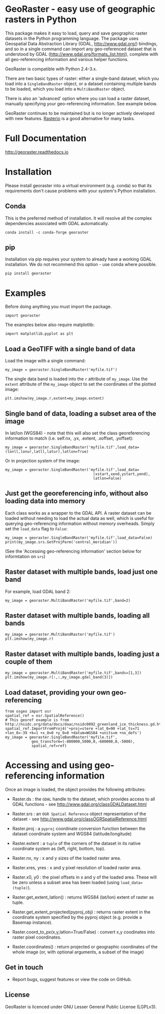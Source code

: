 # GeoRaster - easy use of geographic rasters in Python #

This package makes it easy to load, query and save geographic raster datasets in the Python programming language. The package uses Geospatial Data Abstraction Library (GDAL, http://www.gdal.org/) bindings, and so in a single command can import any geo-referenced dataset that is understood by GDAL (http://www.gdal.org/formats_list.html), complete with all geo-referencing information and various helper functions.

GeoRaster is compatible with Python 2.4-3.x. 

There are two basic types of raster: either a single-band dataset, which you load into a `SingleBandRaster` object, or a dataset containing multiple bands to be loaded, which you load into a `MultiBandRaster` object.

There is also an 'advanced' option where you can load a raster dataset, manually specifying your geo-referencing information. See example below.

GeoRaster continues to be maintained but is no longer actively developed with new features. [Rasterio](https://rasterio.readthedocs.io/) is a good alternative for many tasks. 

# Full Documentation #

http://georaster.readthedocs.io

# Installation #

Please install georaster into a virtual environment (e.g. conda) so that its requirements don't cause problems with your system's Python installation.

## Conda ##

This is the preferred method of installation. It will resolve all the complex dependencies associated with GDAL automatically. 

    conda install -c conda-forge georaster


## pip ##

Installation via pip requires your system to already have a working GDAL installation. We do not recommend this option - use conda where possible.

    pip install georaster






# Examples #

Before doing anything you must import the package.

    import georaster

The examples below also require matplotlib:

    import matplotlib.pyplot as plt


## Load a GeoTIFF with a single band of data ##

Load the image with a single command:

    my_image = georaster.SingleBandRaster('myfile.tif')

The single data band is loaded into the `r` attribute of `my_image`. Use the `extent` attribute of the `my_image` object to set the coordinates of the plotted image:

    plt.imshow(my_image.r,extent=my_image.extent)


## Single band of data, loading a subset area of the image ##

In lat/lon (WGS84) - note that this will also set the class georeferencing 
information to match (i.e. self.nx, .yx, .extent, .xoffset, .yoffset):

    my_image = georaster.SingleBandRaster('myfile.tif',load_data=(lonll,lonur,latll,latur),latlon=True)

Or in projection system of the image:

    my_image = georaster.SingleBandRaster('myfile.tif',load_data=
                                            (xstart,xend,ystart,yend),
                                            latlon=False)


## Just get the georeferencing info, without also loading data into memory ##
Each class works as a wrapper to the GDAL API. A raster dataset can be loaded without needing to load the actual data as well, which is useful for querying geo-referencing information without memory overheads. Simply set the `load_data` flag to `False`:

    my_image = georaster.SingleBandRaster('myfile.tif',load_data=False)
    print(my_image.srs.GetProjParm('central_meridian'))

(See the 'Accessing geo-referencing information' section below for informtation on `srs`)


## Raster dataset with multiple bands, load just one band ##
For example, load GDAL band 2:

    my_image = georaster.MultiBandRaster('myfile.tif',band=2)


## Raster dataset with multiple bands, loading all bands ##

    my_image = georaster.MultiBandRaster('myfile.tif')
    plt.imshow(my_image.r)


## Raster dataset with multiple bands, loading just a couple of them ##

    my_image = georaster.MultiBandRaster('myfile.tif',bands=[1,3])
    plt.imshow(my_image.r[:,:,my_image.gdal_band(3)])


## Load dataset, providing your own geo-referencing ##

    from osgeo import osr
    spatial_ref = osr.SpatialReference()
    # This georef example is from http://nsidc.org/data/docs/daac/nsidc0092_greenland_ice_thickness.gd.html
    spatial_ref.ImportFromProj4('+proj=stere +lat_0=90 +lat_ts=71 +lon_0=-39 +k=1 +x_0=0 +y_0=0 +datum=WGS84 +units=m +no_defs')    
    my_image = georaster.SingleBandRaster('myfile.tif',
                geo_transform=(-800000,5000,0,-600000,0,-5000),
                spatial_ref=ref)


# Accessing and using geo-referencing information #
Once an image is loaded, the object provides the following attributes:

- Raster.ds : the `GDAL` handle to the dataset, which provides access to all GDAL functions - see http://www.gdal.org/classGDALDataset.html

- Raster.srs : an `OGR Spatial Reference` object representation of the dataset - see http://www.gdal.org/classOGRSpatialReference.html

- Raster.proj : a `pyproj` coordinate conversion function between the dataset coordinate system and WGS84 (latitude/longitude)

- Raster.extent : a `tuple` of the corners of the dataset in its native coordinate system as (left, right, bottom, top).

- Raster.nx, ny : x and y sizes of the loaded raster area.

- Raster.xres, yres : x and y pixel resolution of loaded raster area.

- Raster.x0, y0 : the pixel offsets in x and y of the loaded area. These will be zero unless a subset area has been loaded (using `load_data=(tuple)`).

- Raster.get_extent_latlon() : returns WGS84 (lat/lon) extent of raster as tuple.

- Raster.get_extent_projected(pyproj_obj) : returns raster extent in the coordinate system specified by the pyproj object (e.g. provide a Basemap instance).

- Raster.coord_to_px(x,y,latlon=True/False) : convert x,y coodinates into raster pixel coordinates.

- Raster.coordinates() : return projected or geographic coordinates of the whole image (or, with optional arguments, a subset of the image)


## Get in touch

* Report bugs, suggest features or view the code on GitHub.


## License

GeoRaster is licenced under GNU Lesser General Public License (LGPLv3).


